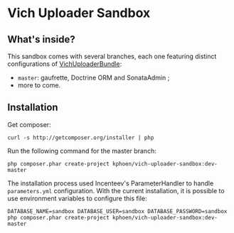 Vich Uploader Sandbox
=====================

What's inside?
--------------

This sandbox comes with several branches, each one featuring distinct
configurations of [VichUploaderBundle](https://github.com/dustin10/VichUploaderBundle):

  * `master`: gaufrette, Doctrine ORM and SonataAdmin ;
  * more to come.


Installation
------------

Get composer:

    curl -s http://getcomposer.org/installer | php

Run the following command for the master branch:

    php composer.phar create-project kphoen/vich-uploader-sandbox:dev-master

The installation process used Incenteev's ParameterHandler to handle
`parameters.yml` configuration. With the current installation, it is possible
to use environment variables to configure this file:

    DATABASE_NAME=sandbox DATABASE_USER=sandbox DATABASE_PASSWORD=sandbox php composer.phar create-project kphoen/vich-uploader-sandbox:dev-master

